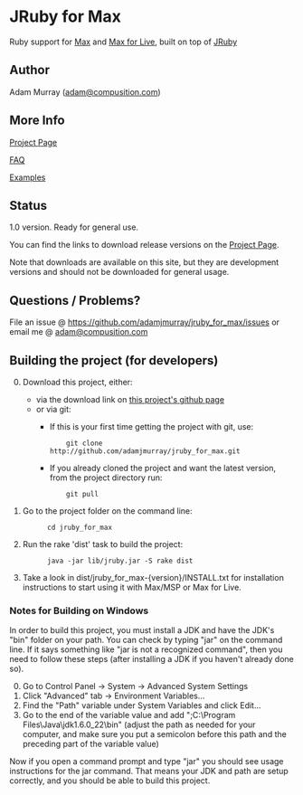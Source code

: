 # JRuby for Max #

Ruby support for [Max](http://cycling74.com/products/maxmspjitter/) and [Max for Live](http://www.ableton.com/products), built on top of [JRuby](http://jruby.org)


## Author ##

Adam Murray (adam@compusition.com)


## More Info ##

[Project Page](http://cycling74.com/toolbox/jruby-for-max/)

[FAQ](http://github.com/adamjmurray/jruby_for_max/wiki/FAQ)

[Examples](http://github.com/adamjmurray/jruby_for_max-examples)


## Status ##

1.0 version. Ready for general use.

You can find the links to download release versions on the [Project Page](http://cycling74.com/toolbox/jruby-for-max/).

Note that downloads are available on this site, but they are development versions and should not be downloaded for general usage.


## Questions / Problems? ##

File an issue @ https://github.com/adamjmurray/jruby_for_max/issues or email me @ adam@compusition.com


## Building the project (for developers)

0. Download this project, either:
   * via the download link on [this project's github page](http://github.com/adamjmurray/jruby_for_max)
   * or via git:
      * If this is your first time getting the project with git, use:

                git clone http://github.com/adamjmurray/jruby_for_max.git

      * If you already cloned the project and want the latest version, from the project directory run:

                git pull

0. Go to the project folder on the command line:

             cd jruby_for_max

0. Run the rake 'dist' task to build the project:

             java -jar lib/jruby.jar -S rake dist
     
0. Take a look in dist/jruby\_for\_max-{version}/INSTALL.txt for installation instructions to start using
   it with Max/MSP or Max for Live.

### Notes for Building on Windows

In order to build this project, you must install a JDK and have the JDK's "bin" folder on your path.
You can check by typing "jar" on the command line. If it says something like "jar is not a recognized command", then you need to follow these steps (after installing a JDK if you haven't already done so).

0. Go to Control Panel -> System -> Advanced System Settings
0. Click "Advanced" tab -> Environment Variables...
0. Find the "Path" variable under System Variables and click Edit...
0. Go to the end of the variable value and add ";C:\Program Files\Java\jdk1.6.0_22\bin" (adjust the path as needed for your computer, and make sure you put a semicolon before this path and the preceding part of the variable value)

Now if you open a command prompt and type "jar" you should see usage
instructions for the jar command. That means your JDK and path are setup correctly, and you should be able to build this project.
